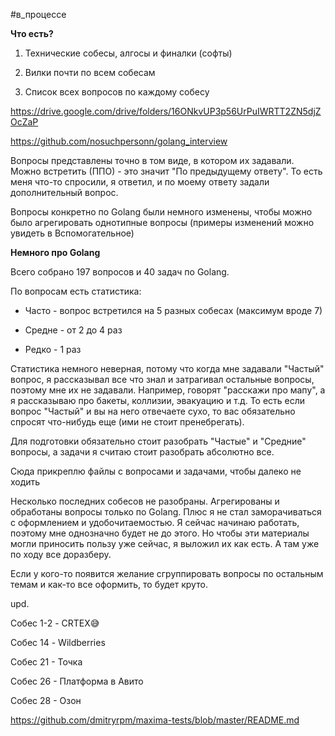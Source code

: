 #в_процессе

**Что есть?**

1. Технические собесы, алгосы и финалки (софты)

2. Вилки почти по всем собесам

3. Список всех вопросов по каждому собесу 

https://drive.google.com/drive/folders/16ONkvUP3p56UrPuIWRTT2ZN5djZOcZaP

https://github.com/nosuchpersonn/golang_interview

Вопросы представлены точно в том виде, в котором их задавали. Можно встретить (ППО) - это значит "По предыдущему ответу". То есть меня что-то спросили, я ответил, и по моему ответу задали дополнительный вопрос. 

Вопросы конкретно по Golang были немного изменены, чтобы можно было агрегировать однотипные вопросы (примеры изменений можно увидеть в Вспомогательное)

**Немного про Golang**

Всего собрано 197 вопросов и 40 задач по Golang. 

По вопросам есть статистика:

- Часто - вопрос встретился на 5 разных собесах (максимум вроде 7)

- Средне - от 2 до 4 раз

- Редко - 1 раз

Статистика немного неверная, потому что когда мне задавали "Частый" вопрос, я рассказывал все что знал и затрагивал остальные вопросы, поэтому мне их не задавали. Например, говорят "расскажи про мапу", а я рассказываю про бакеты, коллизии, эвакуацию и т.д. То есть если вопрос "Частый" и вы на него отвечаете сухо, то вас обязательно спросят что-нибудь еще (ими не стоит пренебрегать).

Для подготовки обязательно стоит разобрать "Частые" и "Средние" вопросы, а задачи я считаю стоит разобрать абсолютно все. 

Сюда прикреплю файлы с вопросами и задачами, чтобы далеко не ходить

Несколько последних собесов не разобраны. Агрегированы и обработаны вопросы только по Golang. Плюс я не стал заморачиваться с оформлением и удобочитаемостью. Я сейчас начинаю работать, поэтому мне однозначно будет не до этого. Но чтобы эти материалы могли приносить пользу уже сейчас, я выложил их как есть. А там уже по ходу все доразберу.

Если у кого-то появится желание сгруппировать вопросы по остальным темам и как-то все оформить, то будет круто.

upd.

Собес 1-2 - CRTEX😅

Собес 14 - Wildberries

Собес 21 - Точка

Собес 26 - Платформа в Авито

Собес 28 - Озон

https://github.com/dmitryrpm/maxima-tests/blob/master/README.md